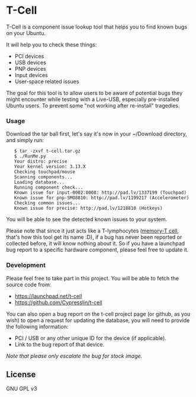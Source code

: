 # T-Cell
T-Cell is a component issue lookup tool that helps you to find known bugs on your Ubuntu.

It will help you to check these things:
  - PCI devices
  - USB devices
  - PNP devices
  - Input devices
  - User-space related issues

The goal for this tool is to allow users to be aware of potential bugs they might encounter while testing with a Live-USB, especially pre-installed Ubuntu users. To prevent some "not working after re-install" tragedies.

### Usage
Download the tar ball first, let's say it's now in your ~/Download directory, and simply run:

       $ tar -zxvf t-cell.tar.gz
       $ ./RunMe.py
       Your distro: precise
       Your kernel version: 3.13.X 
       Checking touchpad/mouse
       Scanning components...
       Loading database...
       Running component check...
       Known issue for input-0002:0008: http://pad.lv/1337199 (Touchpad)
       Known issue for pnp-SMO8810: http://pad.lv/1199217 (Accelerometer)
       Checking common issues...
       Known issue for precise: http://pad.lv/1218810 (Hotkeys)

You will be able to see the detected known issues to your system.

Please note that since it just acts like a T-lymphocytes ([memory-T cell], that's how this tool get its name :D), if a bug has never been reported or collected before, it will know nothing about it.
So if you have a launchpad bug report to a specific hardware component, please feel free to update it.

### Development

Please feel free to take part in this project. You will be able to fetch the source code from:
 - https://launchpad.net/t-cell
 - https://github.com/Cypresslin/t-cell

You can also open a bug report on the t-cell project page (or github, as you wish) to open a request for updating the database, you will need to provide the following information:
 - PCI / USB or any other unique ID for the device (if applicable).
 - Link to the bug report of that device.

*Note that please only escalate the bug for stock image.*

License
----

GNU GPL v3 

[memory-T cell]:https://en.wikipedia.org/wiki/Memory_T_cell
